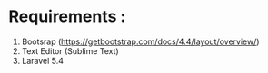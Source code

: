 # Requirements :
1. Bootsrap (https://getbootstrap.com/docs/4.4/layout/overview/)
2. Text Editor (Sublime Text)
3. Laravel 5.4

